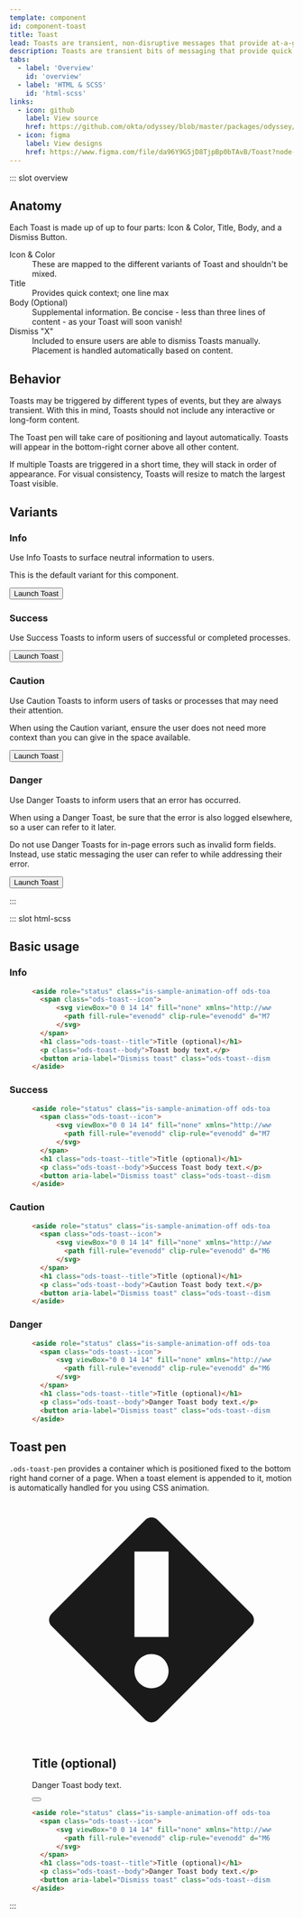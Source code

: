 ```yaml
---
template: component
id: component-toast
title: Toast
lead: Toasts are transient, non-disruptive messages that provide at-a-glance, asynchronous feedback or updates.
description: Toasts are transient bits of messaging that provide quick, at-a-glance feedback.
tabs:
  - label: 'Overview'
    id: 'overview'
  - label: 'HTML & SCSS'
    id: 'html-scss'
links:
  - icon: github
    label: View source
    href: https://github.com/okta/odyssey/blob/master/packages/odyssey/src/scss/components/_toast.scss
  - icon: figma
    label: View designs
    href: https://www.figma.com/file/da96Y9G5jD8TjpBp0bTAvB/Toast?node-id=25%3A2
---
```


::: slot overview

## Anatomy

<Description>

Each Toast is made up of up to four parts: Icon & Color, Title, Body, and a Dismiss Button.

</Description>

<Anatomy img="/images/anatomy-toast.svg" />


<OdsToastPen ref="toastBox"/>

<Description>

<dl>
  <dt>Icon &amp; Color</dt>
  <dd>These are mapped to the different variants of Toast and shouldn't be mixed.</dd>
  <dt>Title</dt>
  <dd>Provides quick context; one line max</dd>
  <dt>Body (Optional)</dt>
  <dd>Supplemental information. Be concise - less than three lines of content - as your Toast will soon vanish!</dd>
  <dt>Dismiss "X"</dt>
  <dd>Included to ensure users are able to dismiss Toasts manually. Placement is handled automatically based on content.</dd>
</dl>

</Description>

<Visual>
  <div class="ods-toast-pen is-sample-static">
    <OdsToast
      class="is-sample-animation-off"
      title="Shuttle Endeavour has reached the hangar"
      body="No further action is necessary at this time."
    />
  </div>
</Visual>

## Behavior

<Description>

Toasts may be triggered by different types of events, but they are always transient. With this in mind, Toasts should not include any interactive or long-form content.

The Toast pen will take care of positioning and layout automatically. Toasts will appear in the bottom-right corner above all other content.

If multiple Toasts are triggered in a short time, they will stack in order of appearance. For visual consistency, Toasts will resize to match the largest Toast visible.

</Description>

## Variants

### Info

<Description>

Use Info Toasts to surface neutral information to users.

This is the default variant for this component.

<button class="ods-button" v-on:click="addToast('info')">Launch Toast</button>

</Description>


<Visual>
  <div class="ods-toast-pen is-sample-static">
    <OdsToast
      class="is-sample-animation-off"
      title="Shuttle Endeavour has reached the hangar"
    />
    <OdsToast
      class="is-sample-animation-off"
      title="Shuttle Endeavour has reached the hangar"
      body="No further action is necessary at this time."
    />
  </div>
</Visual>

### Success

<Description>

Use Success Toasts to inform users of successful or completed processes.

<button class="ods-button" v-on:click="addToast('success')">Launch Toast</button>

</Description>

<Visual>
  <div class="ods-toast-pen is-sample-static">
    <OdsToast
      class="is-sample-animation-off"
      variant="success"
      title="The lander has successfully docked"
    />
    <OdsToast
      class="is-sample-animation-off"
      variant="success"
      title="The lander has successfully docked"
      body="Operation was completed at 18:01 PST."
    />
  </div>
</Visual>

### Caution

<Description>

Use Caution Toasts to inform users of tasks or processes that may need their attention.

When using the Caution variant, ensure the user does not need more context than you can give in the space available.

<button class="ods-button" v-on:click="addToast('caution')">Launch Toast</button>

</Description>

<Visual>
  <div class="ods-toast-pen is-sample-static">
    <OdsToast
      class="is-sample-animation-off"
      variant="caution"
      title="T-minus thirty minutes til launch"
    />
    <OdsToast
      class="is-sample-animation-off"
      variant="caution"
      title="T-minus thirty minutes til launch"
      body="Please proceed to Mission Control."
    />
  </div>
</Visual>

### Danger

<Description>

Use Danger Toasts to inform users that an error has occurred.

When using a Danger Toast, be sure that the error is also logged elsewhere, so a user can refer to it later.

Do not use Danger Toasts for in-page errors such as invalid form fields. Instead, use static messaging the user can refer to while addressing their error.

<button class="ods-button" v-on:click="addToast('danger')">Launch Toast</button>

</Description>

<Visual>
  <div class="ods-toast-pen is-sample-static">
    <OdsToast
      class="is-sample-animation-off"
      variant="danger"
      title="Primary ignition cell is disconnected"
    />
    <OdsToast
      class="is-sample-animation-off"
      variant="danger"
      title="Primary ignition cell is disconnected"
      body="Shuttle is inoperable until repaired."
    />
  </div>
</Visual>

:::

::: slot html-scss
## Basic usage

### Info

<figure class="docs-example">
  <div class="docs-example--rendered">
    <OdsToast
      class="is-sample-animation-off"
      title="Title (optional)"
      body="Toast body text."
    />
  </div>

  ```html
  <aside role="status" class="is-sample-animation-off ods-toast is-ods-toast-info">
    <span class="ods-toast--icon">
        <svg viewBox="0 0 14 14" fill="none" xmlns="http://www.w3.org/2000/svg" aria-hidden="true" class="ods-icon">
          <path fill-rule="evenodd" clip-rule="evenodd" d="M7 13C10.3137 13 13 10.3137 13 7C13 3.68629 10.3137 1 7 1C3.68629 1 1 3.68629 1 7C1 10.3137 3.68629 13 7 13ZM8 4C8 4.55228 7.55228 5 7 5C6.44772 5 6 4.55228 6 4C6 3.44772 6.44772 3 7 3C7.55228 3 8 3.44772 8 4ZM8 6V11H6V6H8Z" fill="currentColor"></path>
        </svg>
    </span>
    <h1 class="ods-toast--title">Title (optional)</h1>
    <p class="ods-toast--body">Toast body text.</p>
    <button aria-label="Dismiss toast" class="ods-toast--dismiss"></button>
  </aside>
  ```
</figure>

### Success

<figure class="docs-example">
  <div class="docs-example--rendered">
    <OdsToast
      class="is-sample-animation-off"
      variant="success"
      title="Title (optional)"
      body="Success Toast body text."
    />
  </div>

  ```html
  <aside role="status" class="is-sample-animation-off ods-toast is-ods-toast-success">
    <span class="ods-toast--icon">
        <svg viewBox="0 0 14 14" fill="none" xmlns="http://www.w3.org/2000/svg" aria-hidden="true" class="ods-icon">
          <path fill-rule="evenodd" clip-rule="evenodd" d="M7 13C10.3137 13 13 10.3137 13 7C13 3.68629 10.3137 1 7 1C3.68629 1 1 3.68629 1 7C1 10.3137 3.68629 13 7 13ZM9.50016 3.42651L6.63849 8.8669L4.22481 7.07784C3.89245 6.83149 3.42613 6.89322 3.16837 7.21769C2.90629 7.5476 2.95548 8.02808 3.27889 8.29728L6.32704 10.8344C6.67432 11.1235 7.19733 11.0221 7.41313 10.6239L10.9026 4.18507C11.1185 3.78675 10.963 3.28766 10.5598 3.08475C10.173 2.89009 9.70251 3.04183 9.50016 3.42651Z" fill="currentColor"></path>
        </svg>
    </span>
    <h1 class="ods-toast--title">Title (optional)</h1>
    <p class="ods-toast--body">Success Toast body text.</p>
    <button aria-label="Dismiss toast" class="ods-toast--dismiss"></button>
  </aside>
  ```
</figure>

### Caution

<figure class="docs-example">
  <div class="docs-example--rendered">
    <OdsToast
      class="is-sample-animation-off"
      variant="caution"
      title="Title (optional)"
      body="Caution Toast body text."
    />
  </div>

  ```html
  <aside role="status" class="is-sample-animation-off ods-toast is-ods-toast-caution">
    <span class="ods-toast--icon">
        <svg viewBox="0 0 14 14" fill="none" xmlns="http://www.w3.org/2000/svg" aria-hidden="true" class="ods-icon">
          <path fill-rule="evenodd" clip-rule="evenodd" d="M6.52856 1.29141L1.05633 12.2371C0.881095 12.5876 1.13594 13 1.52777 13H12.4722C12.8641 13 13.1189 12.5876 12.9437 12.2371L7.47144 1.29141C7.2772 0.902874 6.7228 0.902874 6.52856 1.29141ZM8 4.50001H6V9.00001H8V4.50001ZM7 12C7.55228 12 8 11.5523 8 11C8 10.4477 7.55228 10 7 10C6.44772 10 6 10.4477 6 11C6 11.5523 6.44772 12 7 12Z" fill="currentColor"></path>
        </svg>
    </span>
    <h1 class="ods-toast--title">Title (optional)</h1>
    <p class="ods-toast--body">Caution Toast body text.</p>
    <button aria-label="Dismiss toast" class="ods-toast--dismiss"></button>
  </aside>
  ```
</figure>

### Danger

<figure class="docs-example">
  <div class="docs-example--rendered">
    <OdsToast
      class="is-sample-animation-off"
      variant="danger"
      title="Title (optional)"
      body="Danger Toast body text."
    />
  </div>

  ```html
  <aside role="status" class="is-sample-animation-off ods-toast is-ods-toast-danger">
    <span class="ods-toast--icon">
        <svg viewBox="0 0 14 14" fill="none" xmlns="http://www.w3.org/2000/svg" aria-hidden="true" class="ods-icon">
          <path fill-rule="evenodd" clip-rule="evenodd" d="M6.63381 1.15168L1.15168 6.63381C0.949439 6.83605 0.949439 7.16395 1.15168 7.36619L6.63381 12.8483C6.83605 13.0506 7.16395 13.0506 7.36619 12.8483L12.8483 7.36619C13.0506 7.16395 13.0506 6.83605 12.8483 6.63381L7.36619 1.15168C7.16395 0.949439 6.83605 0.949439 6.63381 1.15168ZM6 3.00001H8V8H6V3.00001ZM8 10C8 10.5523 7.55228 11 7 11C6.44772 11 6 10.5523 6 10C6 9.44771 6.44772 9 7 9C7.55228 9 8 9.44771 8 10Z" fill="currentColor"></path>
        </svg>
    </span>
    <h1 class="ods-toast--title">Title (optional)</h1>
    <p class="ods-toast--body">Danger Toast body text.</p>
    <button aria-label="Dismiss toast" class="ods-toast--dismiss"></button>
  </aside>
  ```
</figure>

## Toast pen

<Description>

`.ods-toast-pen` provides a container which is positioned fixed to the bottom right hand corner of a page. When a toast element is appended to it, motion is automatically handled for you using CSS animation.

</Description>

<figure class="docs-example">

<div class="docs-example--rendered is-docs-example--rendered-tall">
  <div class="ods-toast-pen is-sample-absolute">
    <aside role="status" class="is-sample-animation-off ods-toast is-ods-toast-danger">
      <span class="ods-toast--icon">
          <svg viewBox="0 0 14 14" fill="none" xmlns="http://www.w3.org/2000/svg" aria-hidden="true" class="ods-icon">
            <path fill-rule="evenodd" clip-rule="evenodd" d="M6.63381 1.15168L1.15168 6.63381C0.949439 6.83605 0.949439 7.16395 1.15168 7.36619L6.63381 12.8483C6.83605 13.0506 7.16395 13.0506 7.36619 12.8483L12.8483 7.36619C13.0506 7.16395 13.0506 6.83605 12.8483 6.63381L7.36619 1.15168C7.16395 0.949439 6.83605 0.949439 6.63381 1.15168ZM6 3.00001H8V8H6V3.00001ZM8 10C8 10.5523 7.55228 11 7 11C6.44772 11 6 10.5523 6 10C6 9.44771 6.44772 9 7 9C7.55228 9 8 9.44771 8 10Z" fill="currentColor"></path>
          </svg>
      </span>
      <h1 class="ods-toast--title">Title (optional)</h1>
      <p class="ods-toast--body">Danger Toast body text.</p>
      <button aria-label="Dismiss toast" class="ods-toast--dismiss"></button>
    </aside>
  </div>
</div>

</div>

```html
<aside role="status" class="is-sample-animation-off ods-toast is-ods-toast-danger">
  <span class="ods-toast--icon">
      <svg viewBox="0 0 14 14" fill="none" xmlns="http://www.w3.org/2000/svg" aria-hidden="true" class="ods-icon">
        <path fill-rule="evenodd" clip-rule="evenodd" d="M6.63381 1.15168L1.15168 6.63381C0.949439 6.83605 0.949439 7.16395 1.15168 7.36619L6.63381 12.8483C6.83605 13.0506 7.16395 13.0506 7.36619 12.8483L12.8483 7.36619C13.0506 7.16395 13.0506 6.83605 12.8483 6.63381L7.36619 1.15168C7.16395 0.949439 6.83605 0.949439 6.63381 1.15168ZM6 3.00001H8V8H6V3.00001ZM8 10C8 10.5523 7.55228 11 7 11C6.44772 11 6 10.5523 6 10C6 9.44771 6.44772 9 7 9C7.55228 9 8 9.44771 8 10Z" fill="currentColor"></path>
      </svg>
  </span>
  <h1 class="ods-toast--title">Title (optional)</h1>
  <p class="ods-toast--body">Danger Toast body text.</p>
  <button aria-label="Dismiss toast" class="ods-toast--dismiss"></button>
</aside>
```

</figure>

:::


<script>
export default {
  data ()  {
    return { modalCount: 0 }
  },
  methods: {
    addToast(variant) {
      this.$refs.toastBox.addToast(variant)
    }
  }
}
</script>
